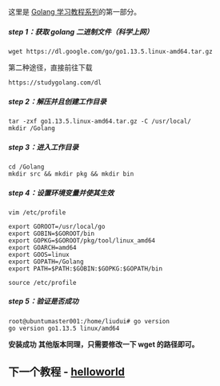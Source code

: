 这里是 [Golang 学习教程系列](https://github.com/LeaningGo/go-learn)的第一部分。

##### step 1：获取 golang 二进制文件（科学上网）
```
wget https://dl.google.com/go/go1.13.5.linux-amd64.tar.gz
```
第二种途径，直接前往下载
```
https://studygolang.com/dl
```

##### step 2：解压并且创建工作目录
```
tar -zxf go1.13.5.linux-amd64.tar.gz -C /usr/local/
mkdir /Golang
```

##### step 3：进入工作目录
```
cd /Golang
mkdir src && mkdir pkg && mkdir bin
```

##### step 4：设置环境变量并使其生效
```
vim /etc/profile
```
```
export GOROOT=/usr/local/go 
export GOBIN=$GOROOT/bin
export GOPKG=$GOROOT/pkg/tool/linux_amd64 
export GOARCH=amd64
export GOOS=linux
export GOPATH=/Golang
export PATH=$PATH:$GOBIN:$GOPKG:$GOPATH/bin
```
```
source /etc/profile
```

##### step 5：验证是否成功
```
root@ubuntumaster001:/home/liudui# go version
go version go1.13.5 linux/amd64
```

**安装成功**
**其他版本同理，只需要修改一下 wget 的路径即可。**

## 下一个教程 - [helloworld](https://github.com/LeaningGo/go-learn/blob/master/go-helloworld.md)
